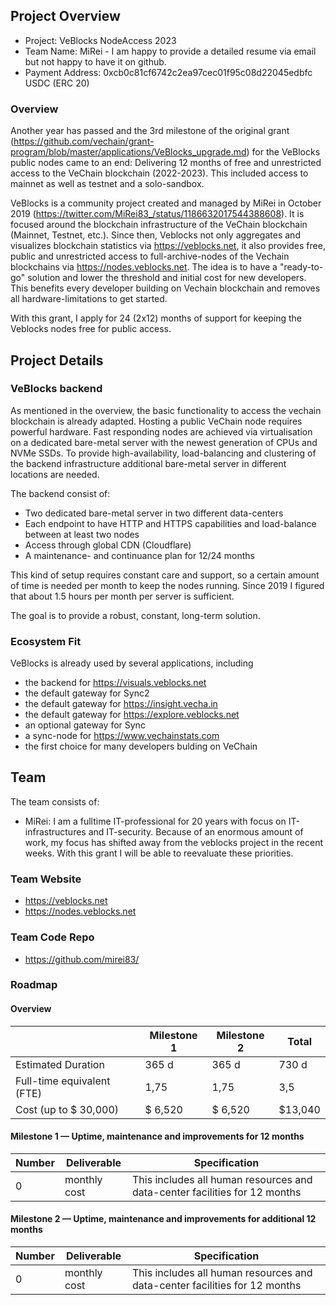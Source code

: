 ## Project Overview

- Project: VeBlocks NodeAccess 2023
- Team Name: MiRei - I am happy to provide a detailed resume via email but not happy to have it on github.
- Payment Address: 0xcb0c81cf6742c2ea97cec01f95c08d22045edbfc USDC (ERC 20)

### Overview

Another year has passed and the 3rd milestone of the original grant (https://github.com/vechain/grant-program/blob/master/applications/VeBlocks_upgrade.md) for the VeBlocks public nodes came to an end: 
Delivering 12 months of free and unrestricted access to the VeChain blockchain (2022-2023). This included access to mainnet as well as testnet and a solo-sandbox. 

VeBlocks is a community project created and managed by MiRei in October 2019 (https://twitter.com/MiRei83_/status/1186632017544388608). It is focused around the blockchain infrastructure of the VeChain blockchain (Mainnet, Testnet, etc.). Since then, Veblocks not only aggregates and visualizes blockchain statistics via https://veblocks.net, it also provides free, public and unrestricted access to full-archive-nodes of the Vechain blockchains via https://nodes.veblocks.net. 
The idea is to have a "ready-to-go" solution and lower the threshold and initial cost for new developers. This benefits every developer building on Vechain blockchain and removes all hardware-limitations to get started.

With this grant, I apply for 24 (2x12) months of support for keeping the Veblocks nodes free for public access.

## Project Details

### VeBlocks backend

As mentioned in the overview, the basic functionality to access the vechain blockchain is already adapted. Hosting a public VeChain node requires powerful hardware. Fast responding nodes are achieved via virtualisation on a dedicated bare-metal server with the newest generation of CPUs and NVMe SSDs.
To provide high-availability, load-balancing and clustering of the backend infrastructure additional bare-metal server in different locations are needed.

The backend consist of:
- Two dedicated bare-metal server in two different data-centers
- Each endpoint to have HTTP and HTTPS capabilities and load-balance between at least two nodes
- Access through global CDN (Cloudflare)
- A maintenance- and continuance plan for 12/24 months

This kind of setup requires constant care and support, so a certain amount of time is needed per month to keep the nodes running. Since 2019 I figured that about 1.5 hours per month per server is sufficient.

The goal is to provide a robust, constant, long-term solution.

### Ecosystem Fit

VeBlocks is already used by several applications, including 

- the backend for https://visuals.veblocks.net
- the default gateway for Sync2
- the default gateway for https://insight.vecha.in
- the default gateway for https://explore.veblocks.net
- an optional gateway for Sync
- a sync-node for https://www.vechainstats.com
- the first choice for many developers bulding on VeChain

## Team 

The team consists of:
- MiRei: I am a fulltime IT-professional for 20 years with focus on IT-infrastructures and IT-security. Because of an enormous amount of work, my focus has shifted away from the veblocks project in the recent weeks. With this grant I will be able to reevaluate these priorities.

### Team Website

- https://veblocks.net
- https://nodes.veblocks.net

### Team Code Repo
- https://github.com/mirei83/

### Roadmap

#### Overview

|  | Milestone 1 | Milestone 2 | Total |
| - | - | - | - |
| Estimated Duration | 365 d | 365 d | 730 d |
| Full-time equivalent (FTE) | 1,75 |  1,75 | 3,5 |
| Cost (up to $ 30,000) | $ 6,520 | $ 6,520 | $13,040 |

#### Milestone 1 — Uptime, maintenance and improvements for 12 months

| Number | Deliverable | Specification |
|-|-|-|
| 0| monthly cost | This includes all human resources and data-center facilities for 12 months |

#### Milestone 2 — Uptime, maintenance and improvements for additional 12 months

| Number | Deliverable | Specification |
|-|-|-|
| 0| monthly cost | This includes all human resources and data-center facilities for 12 months |
